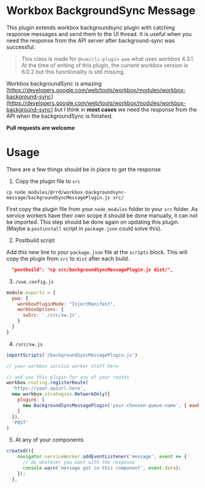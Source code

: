 # Workbox BackgroundSync Message

This plugin extends workbox backgroundsync plugin with catching response messages and send them to the UI thread. It is useful when you need the response from the API server after background-sync was successful.

> This class is made for `@vue/cli-plugin-pwa` what uses workbox 4.3.1. At the time of writing of this plugin, the current workbox version is 6.0.2 but this functionality is still missing.

Workbox backgroundSync is amazing [https://developers.google.com/web/tools/workbox/modules/workbox-background-sync](https://developers.google.com/web/tools/workbox/modules/workbox-background-sync) but I think in **most cases** we need the response from the API when the backgroundSync is finished.

**Pull requests are welcome**

# Usage

There are a few things should be in place to get the response

1. Copy the plugin file to `src`

````
cp node_modules/@rrd/workbox-backgroundsync-message/backgroundSyncMessagePlugin.js src/
````

First copy the plugin file from your `node_modules` folder to your `src` folder. As service workers have their own scope it should be done manually, it can not be imported.
This step should be done again on updating this plugin.
(Maybe a `postinstall` script in `package.json` could solve this).

2. Postbuild script

Add this new line to your `package.json` file at the `scripts` block. This will copy the plugin from `src` to `dist` after each build.

````json
  "postbuild": "cp src/backgroundSyncMessagePlugin.js dist/",
````

3. `/vue.config.js`

````js
module.exports = {
  pwa: {
    workboxPluginMode: "InjectManifest",
    workboxOptions: {
      swSrc: './src/sw.js',
    }
  }
}
````

4. `/src/sw.js`

````js
importScripts('/backgroundSyncMessagePlugin.js')

// your workbox service worker stuff here

// and use this plugin for any of your routes
workbox.routing.registerRoute(
  'https://your.apiurl.here',
  new workbox.strategies.NetworkOnly({
    plugins: [
      new BackgroundSyncMessagePlugin('your-choosen-queue-name', { maxRetentionTime: 1440 })
    ]
  }),
  'POST'
)
````

5. At any of your components

````js
created(){
    navigator.serviceWorker.addEventListener('message', event => {
      // do whatever you want with the response
      console.warn('message got in this component', event.data);
    });
  },
````
